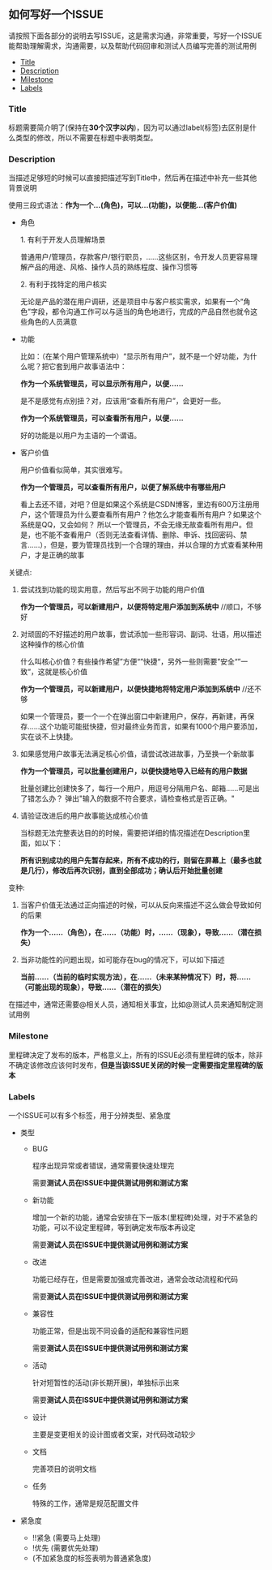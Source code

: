 ## 如何写好一个ISSUE

请按照下面各部分的说明去写ISSUE，这是需求沟通，非常重要，写好一个ISSUE能帮助理解需求，沟通需要，以及帮助代码回审和测试人员编写完善的测试用例

<!-- START doctoc generated TOC please keep comment here to allow auto update -->
<!-- DON'T EDIT THIS SECTION, INSTEAD RE-RUN doctoc TO UPDATE -->


- [Title](#title)
- [Description](#description)
- [Milestone](#milestone)
- [Labels](#labels)

<!-- END doctoc generated TOC please keep comment here to allow auto update -->

### Title
标题需要简介明了(保持在**30个汉字以内**)，因为可以通过label(标签)去区别是什么类型的修改，所以不需要在标题中表明类型。

### Description
当描述足够短的时候可以直接把描述写到Title中，然后再在描述中补充一些其他背景说明

使用三段式语法：__作为一个...(角色)，可以...(功能)，以便能...(客户价值)__

+ 角色

	1. 有利于开发人员理解场景

	普通用户/管理员，存款客户/银行职员，……这些区别，令开发人员更容易理解产品的用途、风格、操作人员的熟练程度、操作习惯等 

	2. 有利于找特定的用户核实

	无论是产品的潜在用户调研，还是项目中与客户核实需求，如果有一个“角色”字段，都令沟通工作可以与适当的角色地进行，完成的产品自然也就令这些角色的人员满意

+ 功能

	比如：（在某个用户管理系统中）“显示所有用户”，就不是一个好功能，为什么呢？把它套到用户故事语法中：
	
	__作为一个系统管理员，可以显示所有用户，以便……__
	
	是不是感觉有点别扭？对，应该用“查看所有用户”，会更好一些。 

	__作为一个系统管理员，可以查看所有用户，以便……__

	好的功能是以用户为主语的一个谓语。 

+ 客户价值

	用户价值看似简单，其实很难写。 

	__作为一个管理员，可以查看所有用户，以便了解系统中有哪些用户__

	看上去还不错，对吧？但是如果这个系统是CSDN博客，里边有600万注册用户，这个管理员为什么要查看所有用户？他怎么才能查看所有用户？如果这个系统是QQ，又会如何？ 所以一个管理员，不会无缘无故查看所有用户。但是，也不能不查看用户（否则无法查看详情、删除、申诉、找回密码、禁言……），但是，要为管理员找到一个合理的理由，并以合理的方式查看某种用户，才是正确的故事

关键点:

1. 尝试找到功能的现实用意，然后写出不同于功能的用户价值
    
    __作为一个管理员，可以新建用户，以便将特定用户添加到系统中__ //顺口，不够好
   
2. 对顽固的不好描述的用户故事，尝试添加一些形容词、副词、壮语，用以描述这种操作的核心价值
    
    什么叫核心价值？有些操作希望”方便“”快捷“，另外一些则需要”安全“”一致“，这就是核心价值 
    
    __作为一个管理员，可以新建用户，以便快捷地将特定用户添加到系统中__ //还不够

    如果一个管理员，要一个一个在弹出窗口中新建用户，保存，再新建，再保存……这个功能可能挺快捷，但对最终业务而言，如果有1000个用户要添加，实在谈不上快捷。

3. 如果感觉用户故事无法满足核心价值，请尝试改进故事，乃至换一个新故事 

    __作为一个管理员，可以批量创建用户，以便快捷地导入已经有的用户数据__
    
    批量创建比创建快多了，每行一个用户，用逗号分隔用户名、邮箱……可是出了错怎么办？ 弹出"输入的数据不符合要求，请检查格式是否正确。"

4. 请验证改进后的用户故事能达成核心价值
    
    当标题无法完整表达目的的时候，需要把详细的情况描述在Description里面，如以下：

    __所有识别成功的用户先暂存起来，所有不成功的行，则留在屏幕上（最多也就是几行），修改后再次识别，直到全部成功；确认后开始批量创建__

变种:

1. 当客户价值无法通过正向描述的时候，可以从反向来描述不这么做会导致如何的后果

    __作为一个……（角色），在……（功能）时，……（现象），导致……（潜在损失）__

2. 当非功能性的问题出现，如可能存在bug的情况下，可以如下描述

    __当前……（当前的临时实现方法），在……（未来某种情况下）时，将……（可能出现的现象），导致……（潜在的损失）__


在描述中，通常还需要@相关人员，通知相关事宜，比如@测试人员来通知制定测试用例

### Milestone
里程碑决定了发布的版本，严格意义上，所有的ISSUE必须有里程碑的版本，除非不确定该修改应该何时发布，**但是当该ISSUE关闭的时候一定需要指定里程碑的版本**

### Labels
一个ISSUE可以有多个标签，用于分辨类型、紧急度

+ 类型

	- BUG

	  程序出现异常或者错误，通常需要快速处理完

	  需要**测试人员在ISSUE中提供测试用例和测试方案**

	- 新功能

	  增加一个新的功能，通常会安排在下一版本(里程碑)处理，对于不紧急的功能，可以不设定里程碑，等到确定发布版本再设定

	  需要**测试人员在ISSUE中提供测试用例和测试方案**

	- 改进

	  功能已经存在，但是需要加强或完善改进，通常会改动流程和代码

	  需要**测试人员在ISSUE中提供测试用例和测试方案**

	- 兼容性

	  功能正常，但是出现不同设备的适配和兼容性问题

	  需要**测试人员在ISSUE中提供测试用例和测试方案**

	- 活动

	  针对短暂性的活动(非长期开展)，单独标示出来

	  需要**测试人员在ISSUE中提供测试用例和测试方案**

	- 设计

	  主要是变更相关的设计图或者文案，对代码改动较少

	- 文档

	  完善项目的说明文档

	- 任务

	  特殊的工作，通常是规范配置文件

+ 紧急度

	- !!紧急  (需要马上处理)
	- !优先  (需要优先处理)
	- (不加紧急度的标签表明为普通紧急度)

